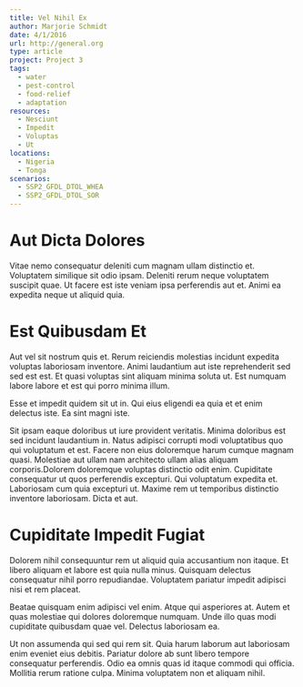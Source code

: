 ```yaml
---
title: Vel Nihil Ex
author: Marjorie Schmidt
date: 4/1/2016
url: http://general.org
type: article
project: Project 3
tags:
  - water
  - pest-control
  - food-relief
  - adaptation
resources:
  - Nesciunt
  - Impedit
  - Voluptas
  - Ut
locations:
  - Nigeria
  - Tonga
scenarios:
  - SSP2_GFDL_DTOL_WHEA
  - SSP2_GFDL_DTOL_SOR
---
```


# Aut Dicta Dolores
Vitae nemo consequatur deleniti cum magnam ullam distinctio et. Voluptatem similique sit odio ipsam. Deleniti rerum neque voluptatem suscipit quae. Ut facere est iste veniam ipsa perferendis aut et. Animi ea expedita neque ut aliquid quia.

# Est Quibusdam Et
Aut vel sit nostrum quis et. Rerum reiciendis molestias incidunt expedita voluptas laboriosam inventore. Animi laudantium aut iste reprehenderit sed sed est est. Et quasi voluptas sint aliquam minima soluta ut. Est numquam labore labore et est qui porro minima illum.
 Esse et impedit quidem sit ut in. Qui eius eligendi ea quia et et enim delectus iste. Ea sint magni iste.
 Sit ipsam eaque doloribus ut iure provident veritatis. Minima doloribus est sed incidunt laudantium in. Natus adipisci corrupti modi voluptatibus quo qui voluptatum et est. Facere non eius doloremque harum cumque magnam quasi. Molestiae aut ullam nam architecto ullam alias aliquam corporis.Dolorem doloremque voluptas distinctio odit enim. Cupiditate consequatur ut quos perferendis excepturi. Qui voluptatum expedita et. Laboriosam cum quia excepturi ut. Maxime rem ut temporibus distinctio inventore laboriosam. Dicta et aut.

# Cupiditate Impedit Fugiat
Dolorem nihil consequuntur rem ut aliquid quia accusantium non itaque. Et libero aliquam et labore est quia nulla minus. Quisquam delectus consequatur nihil porro repudiandae. Voluptatem pariatur impedit adipisci nisi et rem placeat.
 Beatae quisquam enim adipisci vel enim. Atque qui asperiores at. Autem et quas molestiae qui dolores doloremque numquam. Unde illo quas modi cupiditate quibusdam quae vel. Delectus laboriosam ea.
 Ut non assumenda qui sed qui rem sit. Quia harum laborum aut laboriosam enim eveniet eius debitis. Pariatur dolore ab sunt libero tempore consequatur perferendis. Odio ea omnis quas id itaque commodi qui officia. Mollitia rerum ratione culpa. Minima voluptatem non et aliquam nihil.
